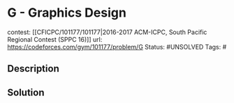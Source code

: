 # G - Graphics Design

contest: [[CFICPC/101177/101177|2016-2017 ACM-ICPC, South Pacific Regional Contest (SPPC 16)]]
url: https://codeforces.com/gym/101177/problem/G
Status: #UNSOLVED
Tags: #

## Description

## Solution

